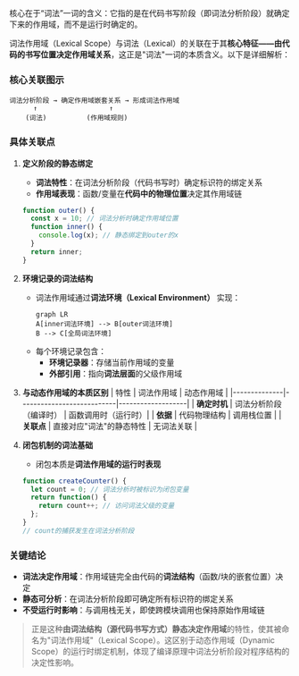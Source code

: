 核心在于“词法”一词的含义：它指的是在代码书写阶段（即词法分析阶段）就确定下来的作用域，而不是运行时确定的。

词法作用域（Lexical Scope）与词法（Lexical）的关联在于其**核心特征——由代码的书写位置决定作用域关系**，这正是"词法"一词的本质含义。以下是详细解析：

### 核心关联图示
```
词法分析阶段 → 确定作用域嵌套关系 → 形成词法作用域
      ↑                  ↑
    (词法)          (作用域规则)
```

### 具体关联点
1. **定义阶段的静态绑定**
   - **词法特性**：在词法分析阶段（代码书写时）确定标识符的绑定关系
   - **作用域表现**：函数/变量在**代码中的物理位置**决定其作用域链
   ```javascript
   function outer() {
     const x = 10; // 词法分析时确定作用域位置
     function inner() {
       console.log(x); // 静态绑定到outer的x
     }
     return inner;
   }
   ```

2. **环境记录的词法结构**
   - 词法作用域通过**词法环境（Lexical Environment）** 实现：
     ```mermaid
     graph LR
     A[inner词法环境] --> B[outer词法环境]
     B --> C[全局词法环境]
     ```
   - 每个环境记录包含：
     - **环境记录器**：存储当前作用域的变量
     - **外部引用**：指向**词法层面**的父级作用域

3. **与动态作用域的本质区别**
   | 特性         | 词法作用域                 | 动态作用域          |
   |--------------|---------------------------|-------------------|
   | **确定时机** | 词法分析阶段（编译时）     | 函数调用时（运行时）|
   | **依据**     | 代码物理结构               | 调用栈位置        |
   | **关联点**   | 直接对应"词法"的静态特性   | 无词法关联        |

4. **闭包机制的词法基础**
   - 闭包本质是**词法作用域的运行时表现**
   ```javascript
   function createCounter() {
     let count = 0; // 词法分析时被标识为闭包变量
     return function() {
       return count++; // 访问词法父级的变量
     };
   }
   // count的捕获发生在词法分析阶段
   ```

### 关键结论
- **词法决定作用域**：作用域链完全由代码的**词法结构**（函数/块的嵌套位置）决定
- **静态可分析**：在词法分析阶段即可确定所有标识符的绑定关系
- **不受运行时影响**：与调用栈无关，即使跨模块调用也保持原始作用域链

> 正是这种**由词法结构（源代码书写方式）静态决定作用域**的特性，使其被命名为"词法作用域"（Lexical Scope）。这区别于动态作用域（Dynamic Scope）的运行时绑定机制，体现了编译原理中词法分析阶段对程序结构的决定性影响。

